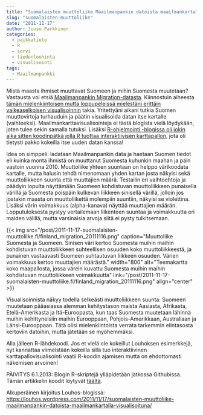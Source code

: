 ```yaml
---
title: "Suomalaisten muuttoliike Maailmanpankin datoista maailmankartalla visualisoituna"
slug: "suomalaisten-muuttoliike"
date: "2011-11-17"
author: Juuso Parkkinen
categories:
  - paikkatieto
  - R
  - sorvi
  - tiedonlouhinta
  - visualisointi
tags:
  - Maailmanpankki
---
```


Mistä maasta ihmiset muuttavat Suomeen ja mihin Suomesta muutetaan? Vastausta voi etsiä [Maailmanpankin Migration-datasta](http://econ.worldbank.org/WBSITE/EXTERNAL/EXTDEC/EXTDECPROSPECTS/0,,contentMDK:22803131~pagePK:64165401~piPK:64165026~theSitePK:476883,00.html). Kiinnostuin aiheesta [tämän mielenkiintoisen mutta loppupeleissä mielestäni erittäin vaikeaselkoisen visualisoinnin](http://flowingdata.com/2011/08/10/people-moving/) takia. Yritettyäni aikani tutkia Suomen muuttovirtoja turhauduin ja päätin visualisoida datan itse kartalle (vaihteeksi). Maailmankarttavisualisointeja ei tästä blogista vielä löydykään, joten tulee sekin samalla tutuksi. Lisäksi [R-ohjelmointi -blogissa oli jokin aika sitten koodinpätkä jolla R tuottaa interaktiivisen karttapallon](http://www.r-ohjelmointi.org/?p=906), jota oli tietysti pakko kokeilla itse uuden datan kanssa!

Idea on simppeli: ladataan Maailmanpankin data ja haetaan Suomen tiedot eli kuinka monta ihmistä on muuttanut Suomesta kuhunkin maahan ja päin vastoin vuonna 2010. Muuttoliike yhteen suuntaan on helppo värikoodata kartalle, mutta halusin tehdä nimenomaan yhden kartan josta näkyisi sekä muuttoliikkeen suunta että muuttajien määrä. Testailin eri vaihtoehtoja ja päädyin lopulta näyttämään Suomeen kohdistuvan muuttoliikkeen punaisella värillä ja Suomesta poispäin kulkevan liikkeen sinisellä värillä, jolloin jos jostakin maasta on muuttoliikettä molempiin suuntiin, näkyisi se violettina. Lisäksi värin voimakkuus (alpha-kanava) näyttää muuttajien määrän. Lopputuloksesta pystyy vertailemaan liikenteen suuntaa ja voimakkuutta eri maiden välillä, mutta varsinaisia arvoja siitä ei pysty tulkitsemaan.

{{< img src="/post/2011-11-17-suomalaisten-muuttoliike.fi/finland_migration_20111116.png" 
caption="Muuttoliike Suomesta ja Suomeen. Sinisen väri kertoo Suomesta muihin maihin kohdistuvan muuttoliikkeen suhteellisen osuuden koko muuttoliikkeestä, ja punainen vastaavasti Suomeen suhtautuvan liikkeen osuuden. Värien voimakkuus kertoo muuttajien määrästä." 
width="800" 
alt="Teemakartta koko maapallosta, jossa värein kuvattu Suomesta muihin maihin kohdistuvan muuttoliikkeen voimakkuutta" 
link="/post/2011-11-17-suomalaisten-muuttoliike.fi/finland_migration_20111116.png" 
align="center" >}}

Visualisoinnista näkyy todella selkeästi muuttoliikkeen suunta: Suomeen muutetaan pääasiassa alemman kehitystason maista Aasiasta, Afrikasta, Etelä-Amerikasta ja Itä-Euroopasta, kun taas Suomesta muutetaan lähinnä muihin kehittyneisiin maihin Eurooppaan, Pohjois-Amerikkaan, Australiaan ja Länsi-Eurooppaan. Tätä olisi mielenkiintoista verrata tarkemmin elintasosta kertoviin datoihin, mutta jätetään se myöhemmäksi.

Alla jälleen R-lähdekoodi. Jos et vielä ole kokeillut Louhoksen esimerkkejä, nyt kannattaa viimeistään kokeilla sillä tuo interaktiivinen karttapallovisualisointi vaatii R-koodin ajamisen mutta on ehdottomasti näkemisen arvoinen!

PÄIVITYS 6.1.2013: Blogin R-skriptejä ylläpidetään jatkossa Githubissa. Tämän artikkelin koodit löytyvät [täältä](https://github.com/louhos/takomo/blob/master/examples/20111117-muuttoliike.R).

Alkuperäinen kirjoitus Louhos-blogissa: https://louhos.wordpress.com/2011/11/17/suomalaisten-muuttoliike-maailmanpankin-datoista-maailmankartalla-visualisoituna/
